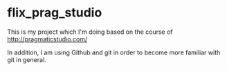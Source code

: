 flix_prag_studio
================
This is my project which I'm doing based on the course of http://pragmaticstudio.com/

In addition, I am using Github and git in order to become more familiar with git in general.

